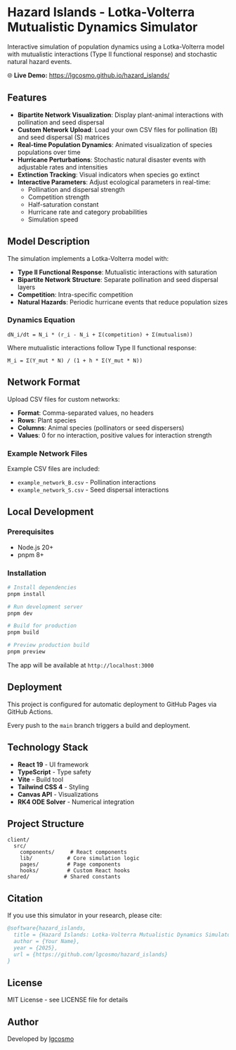 # Hazard Islands - Lotka-Volterra Mutualistic Dynamics Simulator

Interactive simulation of population dynamics using a Lotka-Volterra model with mutualistic interactions (Type II functional response) and stochastic natural hazard events.

🌐 **Live Demo:** https://lgcosmo.github.io/hazard_islands/

## Features

- **Bipartite Network Visualization**: Display plant-animal interactions with pollination and seed dispersal
- **Custom Network Upload**: Load your own CSV files for pollination (B) and seed dispersal (S) matrices
- **Real-time Population Dynamics**: Animated visualization of species populations over time
- **Hurricane Perturbations**: Stochastic natural disaster events with adjustable rates and intensities
- **Extinction Tracking**: Visual indicators when species go extinct
- **Interactive Parameters**: Adjust ecological parameters in real-time:
  - Pollination and dispersal strength
  - Competition strength
  - Half-saturation constant
  - Hurricane rate and category probabilities
  - Simulation speed

## Model Description

The simulation implements a Lotka-Volterra model with:

- **Type II Functional Response**: Mutualistic interactions with saturation
- **Bipartite Network Structure**: Separate pollination and seed dispersal layers
- **Competition**: Intra-specific competition
- **Natural Hazards**: Periodic hurricane events that reduce population sizes

### Dynamics Equation

```
dN_i/dt = N_i * (r_i - N_i + Σ(competition) + Σ(mutualism))
```

Where mutualistic interactions follow Type II functional response:
```
M_i = Σ(Y_mut * N) / (1 + h * Σ(Y_mut * N))
```

## Network Format

Upload CSV files for custom networks:

- **Format**: Comma-separated values, no headers
- **Rows**: Plant species
- **Columns**: Animal species (pollinators or seed dispersers)
- **Values**: 0 for no interaction, positive values for interaction strength

### Example Network Files

Example CSV files are included:
- `example_network_B.csv` - Pollination interactions
- `example_network_S.csv` - Seed dispersal interactions

## Local Development

### Prerequisites

- Node.js 20+ 
- pnpm 8+

### Installation

```bash
# Install dependencies
pnpm install

# Run development server
pnpm dev

# Build for production
pnpm build

# Preview production build
pnpm preview
```

The app will be available at `http://localhost:3000`

## Deployment

This project is configured for automatic deployment to GitHub Pages via GitHub Actions.

Every push to the `main` branch triggers a build and deployment.

## Technology Stack

- **React 19** - UI framework
- **TypeScript** - Type safety
- **Vite** - Build tool
- **Tailwind CSS 4** - Styling
- **Canvas API** - Visualizations
- **RK4 ODE Solver** - Numerical integration

## Project Structure

```
client/
  src/
    components/     # React components
    lib/           # Core simulation logic
    pages/         # Page components
    hooks/         # Custom React hooks
shared/           # Shared constants
```

## Citation

If you use this simulator in your research, please cite:

```bibtex
@software{hazard_islands,
  title = {Hazard Islands: Lotka-Volterra Mutualistic Dynamics Simulator},
  author = {Your Name},
  year = {2025},
  url = {https://github.com/lgcosmo/hazard_islands}
}
```

## License

MIT License - see LICENSE file for details

## Author

Developed by [lgcosmo](https://github.com/lgcosmo)
